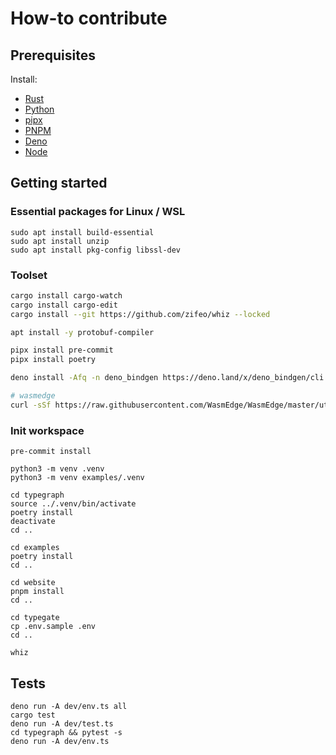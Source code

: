 # How-to contribute

## Prerequisites

Install:

- [Rust](https://www.rust-lang.org/tools/install)
- [Python](https://www.python.org/downloads/)
- [pipx](https://pypa.github.io/pipx/installation/)
- [PNPM](https://pnpm.io/installation)
- [Deno](https://deno.land/manual@v1.29.1/getting_started/installation)
- [Node](https://nodejs.org/en/download/)

## Getting started

### Essential packages for Linux / WSL

```
sudo apt install build-essential
sudo apt install unzip
sudo apt install pkg-config libssl-dev
```

### Toolset

```bash
cargo install cargo-watch
cargo install cargo-edit
cargo install --git https://github.com/zifeo/whiz --locked

apt install -y protobuf-compiler

pipx install pre-commit
pipx install poetry

deno install -Afq -n deno_bindgen https://deno.land/x/deno_bindgen/cli.ts

# wasmedge
curl -sSf https://raw.githubusercontent.com/WasmEdge/WasmEdge/master/utils/install.sh | bash
```

### Init workspace

```
pre-commit install

python3 -m venv .venv
python3 -m venv examples/.venv

cd typegraph
source ../.venv/bin/activate
poetry install
deactivate
cd ..

cd examples
poetry install
cd ..

cd website
pnpm install
cd ..

cd typegate
cp .env.sample .env
cd ..

whiz
```

## Tests

```
deno run -A dev/env.ts all
cargo test
deno run -A dev/test.ts
cd typegraph && pytest -s
deno run -A dev/env.ts
```
